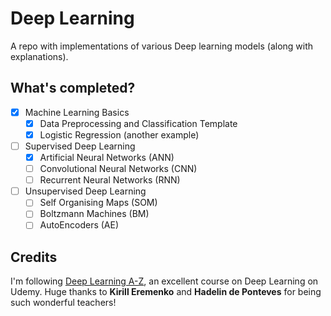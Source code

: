# Deep Learning

A repo with implementations of various Deep learning models (along with explanations).

## What's completed?

- [x] Machine Learning Basics
    - [x] Data Preprocessing and Classification Template
    - [x] Logistic Regression (another example)
- [ ] Supervised Deep Learning
  - [x] Artificial Neural Networks (ANN)
  - [ ] Convolutional Neural Networks (CNN)
  - [ ] Recurrent Neural Networks (RNN)
- [ ] Unsupervised Deep Learning
  - [ ] Self Organising Maps (SOM)
  - [ ] Boltzmann Machines (BM)
  - [ ] AutoEncoders (AE)

## Credits

I'm following [Deep Learning A-Z](https://www.udemy.com/deeplearning/learn/v4/overview), an excellent course on Deep Learning on Udemy. Huge thanks to **Kirill Eremenko** and **Hadelin de Ponteves** for being such wonderful teachers!